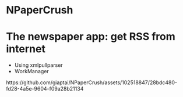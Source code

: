 # NPaperCrush
<h1>The newspaper app: get RSS from internet</h1>
<ul>
  <li>Using xmlpullparser</li>
  <li>WorkManager</li>
</ul>
https://github.com/giaptai/NPaperCrush/assets/102518847/28bdc480-fd28-4a5e-9604-f09a28b21134

